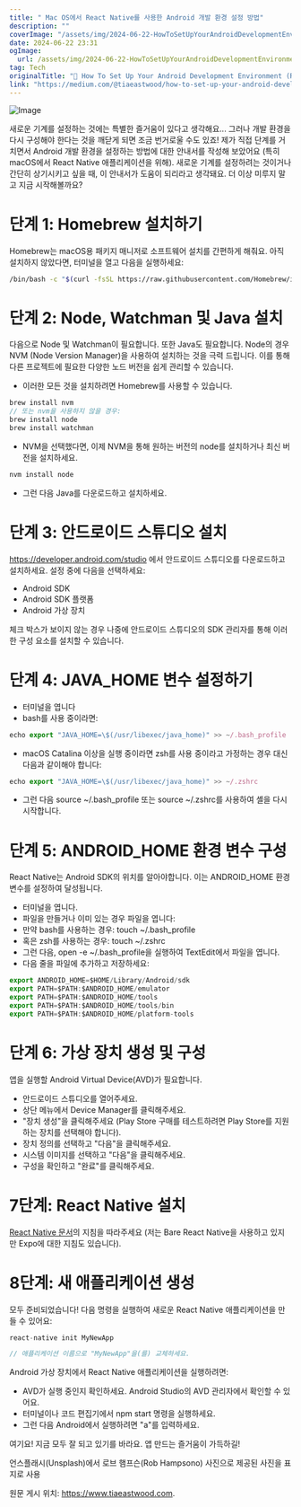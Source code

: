 ```yaml
---
title: " Mac OS에서 React Native를 사용한 Android 개발 환경 설정 방법"
description: ""
coverImage: "/assets/img/2024-06-22-HowToSetUpYourAndroidDevelopmentEnvironmentReactNativeMacOS_0.png"
date: 2024-06-22 23:31
ogImage:
  url: /assets/img/2024-06-22-HowToSetUpYourAndroidDevelopmentEnvironmentReactNativeMacOS_0.png
tag: Tech
originalTitle: "📱 How To Set Up Your Android Development Environment (React Native , Mac OS)"
link: "https://medium.com/@tiaeastwood/how-to-set-up-your-android-development-environment-react-native-mac-os-b2727b8b4f3f"
---
```


![Image](/assets/img/2024-06-22-HowToSetUpYourAndroidDevelopmentEnvironmentReactNativeMacOS_0.png)

새로운 기계를 설정하는 것에는 특별한 즐거움이 있다고 생각해요... 그러나 개발 환경을 다시 구성해야 한다는 것을 깨닫게 되면 조금 번거로울 수도 있죠! 제가 직접 단계를 거치면서 Android 개발 환경을 설정하는 방법에 대한 안내서를 작성해 보았어요 (특히 macOS에서 React Native 애플리케이션을 위해). 새로운 기계를 설정하려는 것이거나 간단히 상기시키고 싶을 때, 이 안내서가 도움이 되리라고 생각돼요. 더 이상 미루지 말고 지금 시작해볼까요?

# 단계 1: Homebrew 설치하기

Homebrew는 macOS용 패키지 매니저로 소프트웨어 설치를 간편하게 해줘요. 아직 설치하지 않았다면, 터미널을 열고 다음을 실행하세요:

<div class="content-ad"></div>

```sh
/bin/bash -c "$(curl -fsSL https://raw.githubusercontent.com/Homebrew/install/HEAD/install.sh)"
```

# 단계 2: Node, Watchman 및 Java 설치

다음으로 Node 및 Watchman이 필요합니다. 또한 Java도 필요합니다. Node의 경우 NVM (Node Version Manager)을 사용하여 설치하는 것을 극력 드립니다. 이를 통해 다른 프로젝트에 필요한 다양한 노드 버전을 쉽게 관리할 수 있습니다.

- 이러한 모든 것을 설치하려면 Homebrew를 사용할 수 있습니다.

<div class="content-ad"></div>

```js
brew install nvm
// 또는 nvm을 사용하지 않을 경우:
brew install node
brew install watchman
```

- NVM을 선택했다면, 이제 NVM을 통해 원하는 버전의 node를 설치하거나 최신 버전을 설치하세요.

```js
nvm install node
```

- 그런 다음 Java를 다운로드하고 설치하세요.

<div class="content-ad"></div>

# 단계 3: 안드로이드 스튜디오 설치

https://developer.android.com/studio 에서 안드로이드 스튜디오를 다운로드하고 설치하세요. 설정 중에 다음을 선택하세요:

- Android SDK
- Android SDK 플랫폼
- Android 가상 장치

체크 박스가 보이지 않는 경우 나중에 안드로이드 스튜디오의 SDK 관리자를 통해 이러한 구성 요소를 설치할 수 있습니다.

<div class="content-ad"></div>

# 단계 4: JAVA_HOME 변수 설정하기

- 터미널을 엽니다
- bash를 사용 중이라면:

```js
echo export "JAVA_HOME=\$(/usr/libexec/java_home)" >> ~/.bash_profile
```

- macOS Catalina 이상을 실행 중이라면 zsh를 사용 중이라고 가정하는 경우 대신 다음과 같이해야 합니다:

<div class="content-ad"></div>

```js
echo export "JAVA_HOME=\$(/usr/libexec/java_home)" >> ~/.zshrc
```

- 그런 다음 source ~/.bash_profile 또는 source ~/.zshrc를 사용하여 셸을 다시 시작합니다.

# 단계 5: ANDROID_HOME 환경 변수 구성

React Native는 Android SDK의 위치를 알아야합니다. 이는 ANDROID_HOME 환경 변수를 설정하여 달성됩니다.

<div class="content-ad"></div>

- 터미널을 엽니다.
- 파일을 만들거나 이미 있는 경우 파일을 엽니다:
- 만약 bash를 사용하는 경우: touch ~/.bash_profile
- 혹은 zsh를 사용하는 경우: touch ~/.zshrc
- 그런 다음, open -e ~/.bash_profile을 실행하여 TextEdit에서 파일을 엽니다.
- 다음 줄을 파일에 추가하고 저장하세요:

```js
export ANDROID_HOME=$HOME/Library/Android/sdk
export PATH=$PATH:$ANDROID_HOME/emulator
export PATH=$PATH:$ANDROID_HOME/tools
export PATH=$PATH:$ANDROID_HOME/tools/bin
export PATH=$PATH:$ANDROID_HOME/platform-tools
```

# 단계 6: 가상 장치 생성 및 구성

앱을 실행할 Android Virtual Device(AVD)가 필요합니다.

<div class="content-ad"></div>

- 안드로이드 스튜디오를 열어주세요.
- 상단 메뉴에서 Device Manager를 클릭해주세요.
- "장치 생성"을 클릭해주세요 (Play Store 구매를 테스트하려면 Play Store를 지원하는 장치를 선택해야 합니다).
- 장치 정의를 선택하고 "다음"을 클릭해주세요.
- 시스템 이미지를 선택하고 "다음"을 클릭해주세요.
- 구성을 확인하고 "완료"를 클릭해주세요.

# 7단계: React Native 설치

[React Native 문서](https://reactnative.dev/docs/environment-setup?guide=native)의 지침을 따라주세요 (저는 Bare React Native을 사용하고 있지만 Expo에 대한 지침도 있습니다).

# 8단계: 새 애플리케이션 생성

<div class="content-ad"></div>

모두 준비되었습니다! 다음 명령을 실행하여 새로운 React Native 애플리케이션을 만들 수 있어요:

```js
react-native init MyNewApp

// 애플리케이션 이름으로 "MyNewApp"을(를) 교체하세요.
```

Android 가상 장치에서 React Native 애플리케이션을 실행하려면:

- AVD가 실행 중인지 확인하세요. Android Studio의 AVD 관리자에서 확인할 수 있어요.
- 터미널이나 코드 편집기에서 npm start 명령을 실행하세요.
- 그런 다음 Android에서 실행하려면 "a"를 입력하세요.

<div class="content-ad"></div>

여기요! 지금 모두 잘 되고 있기를 바라요. 앱 만드는 즐거움이 가득하길!

언스플래시(Unsplash)에서 로브 햄프슨(Rob Hampsono) 사진으로 제공된 사진을 표지로 사용

원문 게시 위치: https://www.tiaeastwood.com.
